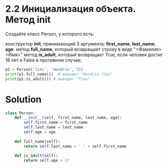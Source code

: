 # 2.2 Инициализация объекта. Метод init
Создайте класс Person, у которого есть:

конструктор **__init__**, принимающий 3 аргумента: **first_name**, **last_name**, **age**. 
метод **full_name**, который возвращает строку в виде "<Фамилия> <Имя>"
метод **is_adult**, который возвращает True, если человек достиг 18 лет и False в противном случае;
```python
p1 = Person('Jimi', 'Hendrix', 55)
print(p1.full_name())  # выводит "Hendrix Jimi"
print(p1.is_adult()) # выводит "True"
```

# Solution
```python
class Person:
    def __init__(self, first_name, last_name, age):
        self.first_name = first_name
        self.last_name = last_name
        self.age = age
    
    def full_name(self):
        return self.last_name + ' ' + self.first_name
    
    def is_adult(self):
        return self.age > 17
```